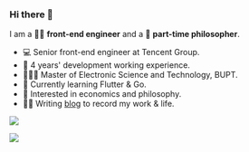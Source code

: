 ### Hi there 👋

I am a  👩‍💻 **front-end engineer** and a  💊 **part-time philosopher**.

* 💻   Senior front-end engineer at Tencent Group.
* 📆   4 years' development working experience.
* 👩🏻‍🎓   Master of Electronic Science and Technology, BUPT.
* 🔭   Currently learning Flutter & Go.
* 🌱   Interested in economics and philosophy.
* ✍🏻   Writing [blog](https://2xiao.github.io/blog) to record my work & life.

![](https://github-readme-stats.vercel.app/api?username=2xiao&show_icons=true&count_private=true&theme=default_repocard&hide_title=true)

![](https://visitor-badge.glitch.me/badge?page_id=2xiao.readme)
